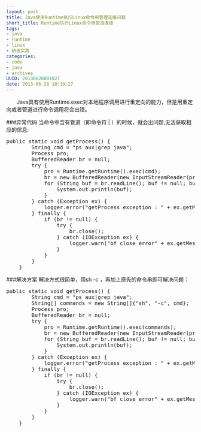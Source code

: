 ```yaml
--- 
layout: post
title: Java使用Runtime执行Linux命令用管理连接问题
short_title: Runtime执行Linux命令用管道连接
tags: 
- java
- runtime
- linux
- 研发实践
categories:
- code
- java
- archives
UUID: 20130628001027
date: 2013-06-28 10:10:27
---
```


　　Java具有使用Runtime.exec对本地程序调用进行重定向的能力，但是用重定向或者管道进行命令调用将会出错。

###异常代码
当命令中含有管道（即命令符 | ）的时候，就会出问题,无法获取相应的信息:
<pre id="java">
public static void getProcess() {
        String cmd = "ps aux|grep java";
        Process pro;
        BufferedReader br = null;
        try {
            pro = Runtime.getRuntime().exec(cmd);
            br = new BufferedReader(new InputStreamReader(pro.getInputStream()));
            for (String buf = br.readLine(); buf != null; buf = br.readLine()) {
                System.out.println(buf);
            }
        } catch (Exception ex) {
            logger.error("getProcess exception : " + ex.getMessage());
        } finally {
            if (br != null) {
                try {
                    br.close();
                } catch (IOException ex) {
                    logger.warn("bf close error" + ex.getMessage());
                }
            }
        }
    }
</pre>

###解决方案
解决方式很简单，用sh -c ，再加上原先的命令串即可解决问题：
<pre id="java">
public static void getProcess() {
        String cmd = "ps aux|grep java";
        String[] commands = new String[]{"sh", "-c", cmd};
        Process pro;
        BufferedReader br = null;
        try {
            pro = Runtime.getRuntime().exec(commands);
            br = new BufferedReader(new InputStreamReader(pro.getInputStream()));
            for (String buf = br.readLine(); buf != null; buf = br.readLine()) {
                System.out.println(buf);
            }
        } catch (Exception ex) {
            logger.error("getProcess exception : " + ex.getMessage());
        } finally {
            if (br != null) {
                try {
                    br.close();
                } catch (IOException ex) {
                    logger.warn("bf close error" + ex.getMessage());
                }
            }
        }
    }
</pre>
